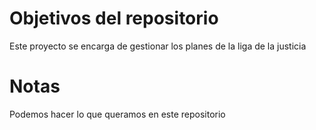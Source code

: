 # Objetivos del repositorio

Este proyecto se encarga de gestionar los planes de la liga de la justicia

# Notas

Podemos hacer lo que queramos en este repositorio

